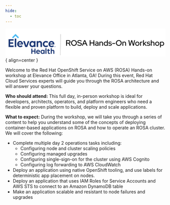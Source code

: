 ```yaml
---
hide:
  - toc
---
```

![Red Hat OpenShift Service on AWS (ROSA) Hands-on workshop](./assets/images/header.png){ align=center }

<!-- ## Overview -->
Welcome to the Red Hat OpenShift Service on AWS (ROSA) Hands-on workshop at Elevance Office in Atlanta, GA! During 
this event, Red Hat Cloud Services experts will guide you through the ROSA architecture and will answer your questions. 

**Who should attend:** This full day, in-person workshop is ideal for  
developers, architects, operators, and platform engineers who need a flexible and proven platform to build, deploy 
and scale applications.

**What to expect:** During the workshop, we will take you through a series of content to help you understand some 
of the concepts of deploying container-based applications on ROSA and how to operate an ROSA cluster. We will 
cover the following:

- Complete multiple day 2 operations tasks including: 
    * Configuring node and cluster scaling policies
    * Configuring managed upgrades
    * Configuring single-sign-on for the cluster using AWS Cognito
    * Configuring log forwarding to AWS CloudWatch
- Deploy an application using native OpenShift tooling, and use labels for deterministic app placement on nodes.
- Deploy an application that uses IAM Roles for Service Accounts and AWS STS to connect to an Amazon DynamoDB table
- Make an application scalable and resistant to node failures and upgrades
